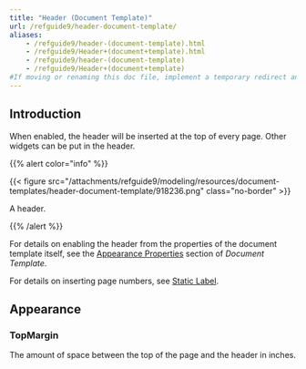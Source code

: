 ```yaml
---
title: "Header (Document Template)"
url: /refguide9/header-document-template/
aliases:
    - /refguide9/header-(document-template).html
    - /refguide9/Header+(document+template).html
    - /refguide9/header-(document-template)
    - /refguide9/Header+(document+template)
#If moving or renaming this doc file, implement a temporary redirect and let the respective team know they should update the URL in the product. See Mapping to Products for more details.
---
```


## Introduction

When enabled, the header will be inserted at the top of every page. Other widgets can be put in the header.

{{% alert color="info" %}}

{{< figure src="/attachments/refguide9/modeling/resources/document-templates/header-document-template/918236.png" class="no-border" >}}

A header.

{{% /alert %}}

For details on enabling the header from the properties of the document template itself, see the [Appearance Properties](/refguide9/document-template/#appearance-properties) section of *Document Template*.

For details on inserting page numbers, see [Static Label](/refguide9/static-label-document-template/).

## Appearance

### TopMargin

The amount of space between the top of the page and the header in inches.

